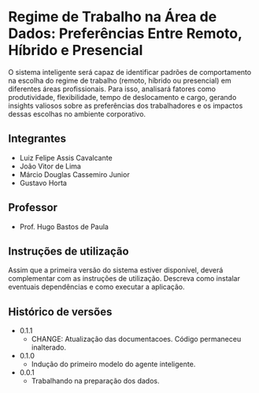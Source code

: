 # Regime de Trabalho na Área de Dados: Preferências Entre Remoto, Híbrido e Presencial

O sistema inteligente será capaz de identificar padrões de comportamento na escolha do regime de trabalho (remoto, híbrido ou presencial) em diferentes áreas profissionais. Para isso, analisará fatores como produtividade, flexibilidade, tempo de deslocamento e cargo, gerando insights valiosos sobre as preferências dos trabalhadores e os impactos dessas escolhas no ambiente corporativo.

## Integrantes

* Luiz Felipe Assis Cavalcante
* João Vitor de Lima
* Márcio Douglas Cassemiro Junior
* Gustavo Horta

## Professor

* Prof. Hugo Bastos de Paula

## Instruções de utilização

Assim que a primeira versão do sistema estiver disponível, deverá complementar com as instruções de utilização. Descreva como instalar eventuais dependências e como executar a aplicação.

## Histórico de versões

* 0.1.1
    * CHANGE: Atualização das documentacoes. Código permaneceu inalterado.
* 0.1.0
    * Indução do primeiro modelo do agente inteligente.
* 0.0.1
    * Trabalhando na preparação dos dados.

